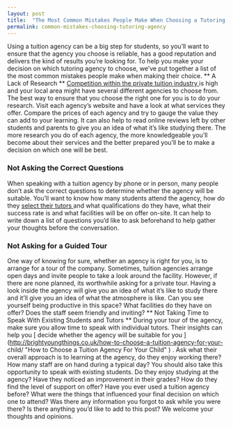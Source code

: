 ```yaml
---
layout: post
title:  "The Most Common Mistakes People Make When Choosing a Tutoring Agency"
permalink: common-mistakes-choosing-tutoring-agency
---
```

Using a tuition agency can be a big step for students, so you’ll want to
ensure that the agency you choose is reliable, has a good reputation and
delivers the kind of results you’re looking for. To help you make your
decision on which tutoring agency to choose, we’ve put together a list of the
most common mistakes people make when making their choice. ** A Lack of
Research ** [ Competition within the private tuition industry
](http://www.tutorcruncher.com/private-tuition-market-in-the-uk-overview/
"Private Tuition Market in the UK: Overview" ) is high and your local area
might have several different agencies to choose from. The best way to ensure
that you choose the right one for you is to do your research. Visit each
agency’s website and have a look at what services they offer. Compare the
prices of each agency and try to gauge the value they can add to your
learning. It can also help to read online reviews left by other students and
parents to give you an idea of what it’s like studying there. The more
research you do of each agency, the more knowledgeable you’ll become about
their services and the better prepared you’ll be to make a decision on which
one will be best. 

### Not Asking the Correct Questions

 When speaking with a
tuition agency by phone or in person, many people don’t ask the correct
questions to determine whether the agency will be suitable. You’ll want to
know how many students attend the agency, how do they [ select their tutors
](http://www.tutorcruncher.com/how-to-match-students-and-tutors/ "How to Match
Students and Tutors" ) and what qualifications do they have, what their
success rate is and what facilities will be on offer on-site. It can help to
write down a list of questions you’d like to ask beforehand to help gather
your thoughts before the conversation. 

### Not Asking for a Guided Tour

 One
way of knowing for sure, whether an agency is right for you, is to arrange for
a tour of the company. Sometimes, tuition agencies arrange open days and
invite people to take a look around the facility. However, if there are none
planned, its worthwhile asking for a private tour. Having a look inside the
agency will give you an idea of what it’s like to study there and it’ll give
you an idea of what the atmosphere is like. Can you see yourself being
productive in this space? What facilities do they have on offer? Does the
staff seem friendly and inviting? ** Not Taking Time to Speak With Existing
Students and Tutors ** During your tour of the agency, make sure you allow
time to speak with individual tutors. Their insights can help you [ decide
whether the agency will be suitable for you
](http://brightyoungthings.co.uk/how-to-choose-a-tuition-agency-for-your-
child/ "How to Choose a Tuition Agency For Your Child" ) . Ask what their
overall approach is to learning at the agency, do they enjoy working there?
How many staff are on hand during a typical day? You should also take this
opportunity to speak with existing students. Do they enjoy studying at the
agency? Have they noticed an improvement in their grades? How do they find the
level of support on offer? Have you ever used a tuition agency before? What
were the things that influenced your final decision on which one to attend?
Was there any information you forgot to ask while you were there? Is there
anything you’d like to add to this post? We welcome your thoughts and
opinions.
